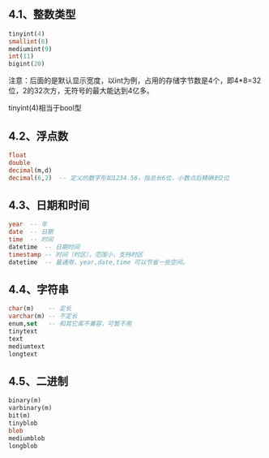 <!-- # 第 4 章 MySQL数据类型 -->

## 4.1、整数类型

```sql
tinyint(4)
smallint(6)
mediumint(9)
int(11)
bigint(20)
```
注意：后面的是默认显示宽度，以int为例，占用的存储字节数是4个，即4*8=32位，2的32次方，无符号的最大能达到4亿多。

tinyint(4)相当于bool型

## 4.2、浮点数

```sql
float
double
decimal(m,d)
decimal(6,2)  -- 定义的数字形如1234.56，指总长6位，小数点后精确到2位
```

## 4.3、日期和时间

```sql
year  -- 年
date  -- 日期
time  -- 时间
datetime  -- 日期时间
timestamp -- 时间（时区），范围小，支持时区
datetime  -- 最通用，year,date,time 可以节省一些空间。
```

## 4.4、字符串

```sql
char(m)    -- 定长
varchar(m) -- 不定长
enum,set   -- 和其它库不兼容，可暂不用
tinytext
text
mediumtext
longtext
```

## 4.5、二进制

```sql
binary(m)
varbinary(m)
bit(m)
tinyblob
blob
mediumblob
longblob
```
